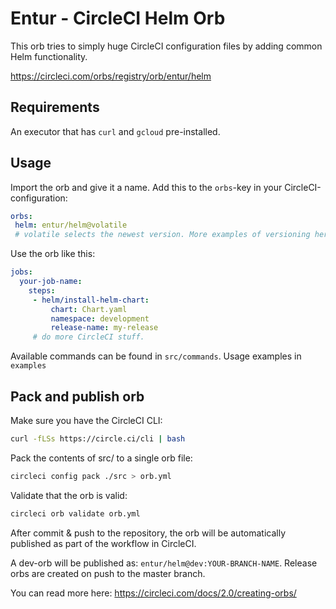 # Entur - CircleCI Helm Orb
This orb tries to simply huge CircleCI configuration files by adding common Helm functionality.

https://circleci.com/orbs/registry/orb/entur/helm

## Requirements
An executor that has `curl` and `gcloud` pre-installed.

## Usage

Import the orb and give it a name. Add this to the `orbs`-key in your CircleCI-configuration:
```yaml
orbs:
 helm: entur/helm@volatile 
 # volatile selects the newest version. More examples of versioning here: https://circleci.com/docs/2.0/creating-orbs/#semantic-versioning-in-orbs
```

Use the orb like this:

```yaml
jobs:
  your-job-name:
    steps:
     - helm/install-helm-chart:
         chart: Chart.yaml
         namespace: development
         release-name: my-release
     # do more CircleCI stuff.
``` 
         
Available commands can be found in `src/commands`. Usage examples in `examples`             

## Pack and publish orb

Make sure you have the CircleCI CLI:
```bash
curl -fLSs https://circle.ci/cli | bash 
```      

Pack the contents of src/ to a single orb file:
```bash
circleci config pack ./src > orb.yml
```

Validate that the orb is valid:
```bash
circleci orb validate orb.yml
```

After commit & push to the repository, the orb will be automatically published as part of the workflow in CircleCI. 

A dev-orb will be published as: `entur/helm@dev:YOUR-BRANCH-NAME`. Release orbs are created on push to the master branch. 

You can read more here: https://circleci.com/docs/2.0/creating-orbs/